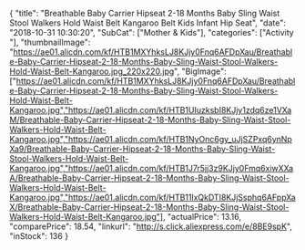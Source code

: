 {
	"title": "Breathable Baby Carrier Hipseat 2-18 Months Baby Sling Waist Stool Walkers Hold Waist Belt Kangaroo Belt Kids Infant Hip Seat",
	"date": "2018-10-31 10:30:20",
	"SubCat": ["Mother & Kids"],
	"categories": ["Activity "],
	"thumbnailImage": "https://ae01.alicdn.com/kf/HTB1MXYhksLJ8KJjy0Fnq6AFDpXau/Breathable-Baby-Carrier-Hipseat-2-18-Months-Baby-Sling-Waist-Stool-Walkers-Hold-Waist-Belt-Kangaroo.jpg_220x220.jpg",
	"BigImage": ["https://ae01.alicdn.com/kf/HTB1MXYhksLJ8KJjy0Fnq6AFDpXau/Breathable-Baby-Carrier-Hipseat-2-18-Months-Baby-Sling-Waist-Stool-Walkers-Hold-Waist-Belt-Kangaroo.jpg","https://ae01.alicdn.com/kf/HTB1UIuzksbI8KJjy1zdq6ze1VXaM/Breathable-Baby-Carrier-Hipseat-2-18-Months-Baby-Sling-Waist-Stool-Walkers-Hold-Waist-Belt-Kangaroo.jpg","https://ae01.alicdn.com/kf/HTB1NyOnc6gy_uJjSZPxq6ynNpXa9/Breathable-Baby-Carrier-Hipseat-2-18-Months-Baby-Sling-Waist-Stool-Walkers-Hold-Waist-Belt-Kangaroo.jpg","https://ae01.alicdn.com/kf/HTB1J7r5jj3z9KJjy0Fmq6xiwXXaA/Breathable-Baby-Carrier-Hipseat-2-18-Months-Baby-Sling-Waist-Stool-Walkers-Hold-Waist-Belt-Kangaroo.jpg","https://ae01.alicdn.com/kf/HTB11lxQkDTI8KJjSsphq6AFppXaX/Breathable-Baby-Carrier-Hipseat-2-18-Months-Baby-Sling-Waist-Stool-Walkers-Hold-Waist-Belt-Kangaroo.jpg"],
	"actualPrice": 13.16,
	"comparePrice": 18.54,
	"linkurl": "http://s.click.aliexpress.com/e/8BE9spK",
	"inStock": 136
}
